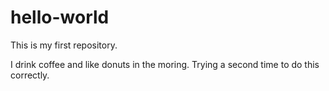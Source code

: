 # hello-world
This is my first repository.

I drink coffee and like donuts in the moring.
Trying a second time to do this correctly.
